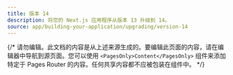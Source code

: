 ```yaml
---
title: 版本 14
description: 将您的 Next.js 应用程序从版本 13 升级到 14。
source: app/building-your-application/upgrading/version-14
---
```


{/* 请勿编辑。此文档的内容是从上述来源生成的。要编辑此页面的内容，请在编辑器中导航到源页面。您可以使用 `<PagesOnly>Content</PagesOnly>` 组件来添加特定于 Pages Router 的内容。任何共享内容都不应被包装在组件中。 */}